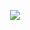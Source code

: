 <p align="center">
  <a href="https://exbitron.com">
  <img src="https://user-images.githubusercontent.com/6382002/134151884-8fe76f0c-99cb-4cc6-a19e-d74783f4af0a.png">
  </a>
</p>
